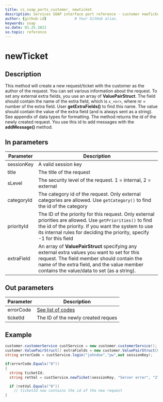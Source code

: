 ```yaml
---
title: cs_soap_ports_customer_ newticket
description: Services SOAP interface port reference - customer newTicket
author: {github-id}             # Your GitHub alias.
keywords: soap
so.date: 01.25.2021
so.topic: reference
---
```


# newTicket

## Description

This method will create a new request/ticket with the customer as the author of the request. You can set various information about the request. To set any external extra fields, you use an array of **ValuePairStruct**. The field should contain the name of the extra field, which is `x_<nr>`, where nr = number of the extra field. User **getExtraFields()** to find this name. The value should contain the value of the extra field (and is always sent as a string). See appendix of data types for formatting. The method returns the id of the newly created request. You use this id to add messages with the **addMessage()** method.

## In parameters

| Parameter | Description |
|---|---|
| sessionKey | A valid session key |
| title | The title of the request |
| sLevel | The security level of the request. 1 = internal, 2 = external |
| categoryId | The category id of the request. Only external categories are allowed. Use `getCategory()` to find the id of the category |
| priorityId | The ID of the priority for this request. Only external priorities are allowed. Use `getPriorities()` to find the id of the priority. If you want the system to use its internal rules for deciding the priority, specify -1 for this field |
| extraField | An array of **ValuePairStruct** specifying any external extra values you want to set for this request. The field member should contain the name of the extra field, and the value member contains the value/data to set (as a string). |

## Out parameters

| Parameter | Description |
|---|---|
| errorCode | [See list of codes][1] |
| ticketId | The ID of the newly created reques |

## Example

```csharp
customer.customerService custService = new customer.customerService();
customer.ValuePairStruct[] extraFields = new customer.ValuePairStruct[0]; //We do not want any extra fields set
string errorCode = custService.login("johndoe","pw",out sessionKey);

if(errorCode.Equals("0"))
{
  string ticketId;
  string retVal = custService.newTicket(sessionKey, "Server error", "2", "23", "-1", extraFields, out ticketId);

  if (retVal.Equals("0"))
    // ticketId now contains the id of the new request
}
```

<!-- Referenced links -->
[1]: ../error-codes.md

<!-- Referenced links -->
[1]: ../error-codes.md
